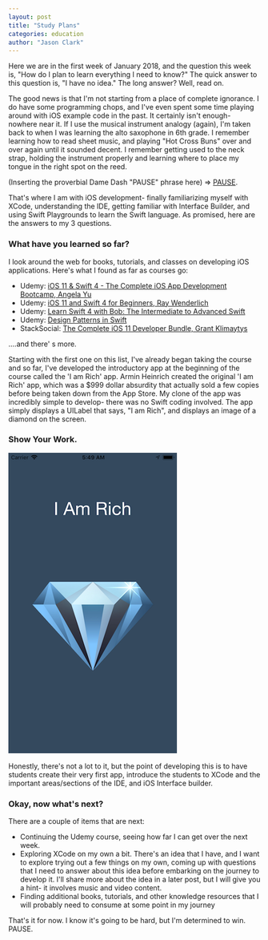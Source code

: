 ```yaml
---
layout: post
title: "Study Plans"
categories: education
author: "Jason Clark"
---
```


Here we are in the first week of January 2018, and the question this week is, "How do I plan to learn everything I need to know?" The quick answer to this question is, "I have no idea." The long answer? Well, read on.

<!-- more -->

The good news is that I'm not starting from a place of complete ignorance. I do have some programming chops, and I've even spent some time playing around with iOS example code in the past. It certainly isn't enough- nowhere near it. If I use the musical instrument analogy (again), I'm taken back to when I was learning the alto saxophone in 6th grade. I remember learning how to read sheet music, and playing "Hot Cross Buns" over and over again until it sounded decent. I remember getting used to the neck strap, holding the instrument properly and learning where to place my tongue in the right spot on the reed.

(Inserting the proverbial Dame Dash "PAUSE" phrase here) => [PAUSE](https://youtu.be/cZpGpXZOBXU).

That's where I am with iOS development- finally familiarizing myself with XCode, understanding the IDE, getting familiar with Interface Builder, and using Swift Playgrounds to learn the Swift language. As promised, here are the answers to my 3 questions.

### What have you learned so far?

I look around the web for books, tutorials, and classes on developing iOS applications. Here's what I found as far as courses go:

- Udemy: [iOS 11 & Swift 4 - The Complete iOS App Development Bootcamp, Angela Yu](https://www.udemy.com/ios-11-app-development-bootcamp/)
- Udemy: [iOS 11 and Swift 4 for Beginners, Ray Wenderlich](https://www.udemy.com/ios-and-swift-for-beginners-200-hands-on-tutorials)
- Udemy: [Learn Swift 4 with Bob: The Intermediate to Advanced Swift](https://www.udemy.com/learn-swift-with-bob/)
- Udemy: [Design Patterns in Swift](https://www.udemy.com/design-patterns-swift/)
- StackSocial: [The Complete iOS 11 Developer Bundle, Grant Klimaytys](https://stacksocial.com/sales/the-bronze-through-gold-ios-11-bundle)

....and there' s more.

Starting with the first one on this list, I've already began taking the course and so far, I've developed the introductory app at the beginning of the course called the 'I am Rich' app. Armin Heinrich created the original 'I am Rich' app, which was a $999 dollar absurdity that actually sold a few copies before being taken down from the App Store. My clone of the app was incredibly simple to develop- there was no Swift coding involved. The app simply displays a UILabel that says, "I am Rich", and displays an image of a diamond on the screen.

### Show Your Work.

![I-am-Rich](/assets/i-am-rich-screenshot.png)

Honestly, there's not a lot to it, but the point of developing this is to have students create their very first app, introduce the students to XCode and the important areas/sections of the IDE, and iOS Interface builder.

### Okay, now what's next?

There are a couple of items that are next:

- Continuing the Udemy course, seeing how far I can get over the next week.
- Exploring XCode on my own a bit. There's an idea that I have, and I want to explore trying out a few things on my own, coming up with questions that I need to answer about this idea before embarking on the journey to develop it. I'll share more about the idea in a later post, but I will give you a hint- it involves music and video content.
- Finding additional books, tutorials, and other knowledge resources that I will probably need to consume at some point in my journey

That's it for now. I know it's going to be hard, but I'm determined to win. PAUSE.
